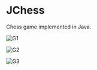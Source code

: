 # JChess
Chess game implemented in Java.

![G1](https://drive.google.com/file/d/1CqQ_e1lITk3p_pZK8pYDRtGzWWa1HngJ)

![G2](https://drive.google.com/file/d/1NqvGJFkOTU73RGlIUb4Pu9gRxwYJCEIE/view?usp=sharing)

![G3](https://drive.google.com/file/d/13aiC7GFmc1YZLr9ZaxjydjgCzGj534IT/view?usp=sharing)
